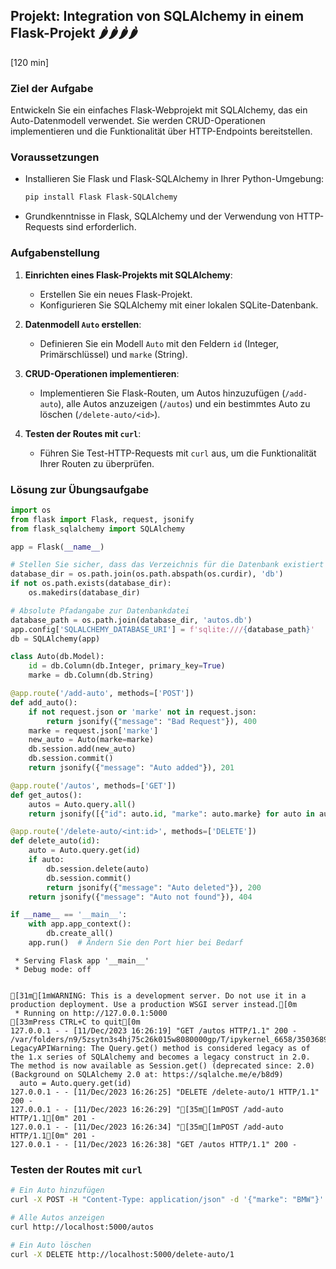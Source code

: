 ## Projekt: Integration von SQLAlchemy in einem Flask-Projekt 🌶️🌶️🌶️🌶️
[120 min]

### Ziel der Aufgabe

Entwickeln Sie ein einfaches Flask-Webprojekt mit SQLAlchemy, das ein Auto-Datenmodell verwendet. Sie werden CRUD-Operationen implementieren und die Funktionalität über HTTP-Endpoints bereitstellen.

### Voraussetzungen

- Installieren Sie Flask und Flask-SQLAlchemy in Ihrer Python-Umgebung:
  
  ```bash
  pip install Flask Flask-SQLAlchemy
  ```

- Grundkenntnisse in Flask, SQLAlchemy und der Verwendung von HTTP-Requests sind erforderlich.

### Aufgabenstellung

1. **Einrichten eines Flask-Projekts mit SQLAlchemy**:
   - Erstellen Sie ein neues Flask-Projekt.
   - Konfigurieren Sie SQLAlchemy mit einer lokalen SQLite-Datenbank.

2. **Datenmodell `Auto` erstellen**:
   - Definieren Sie ein Modell `Auto` mit den Feldern `id` (Integer, Primärschlüssel) und `marke` (String).

3. **CRUD-Operationen implementieren**:
   - Implementieren Sie Flask-Routen, um Autos hinzuzufügen (`/add-auto`), alle Autos anzuzeigen (`/autos`) und ein bestimmtes Auto zu löschen (`/delete-auto/<id>`).

4. **Testen der Routes mit `curl`**:
   - Führen Sie Test-HTTP-Requests mit `curl` aus, um die Funktionalität Ihrer Routen zu überprüfen.

### Lösung zur Übungsaufgabe


```python
import os
from flask import Flask, request, jsonify
from flask_sqlalchemy import SQLAlchemy

app = Flask(__name__)

# Stellen Sie sicher, dass das Verzeichnis für die Datenbank existiert
database_dir = os.path.join(os.path.abspath(os.curdir), 'db')
if not os.path.exists(database_dir):
    os.makedirs(database_dir)

# Absolute Pfadangabe zur Datenbankdatei
database_path = os.path.join(database_dir, 'autos.db')
app.config['SQLALCHEMY_DATABASE_URI'] = f'sqlite:///{database_path}'
db = SQLAlchemy(app)

class Auto(db.Model):
    id = db.Column(db.Integer, primary_key=True)
    marke = db.Column(db.String)

@app.route('/add-auto', methods=['POST'])
def add_auto():
    if not request.json or 'marke' not in request.json:
        return jsonify({"message": "Bad Request"}), 400
    marke = request.json['marke']
    new_auto = Auto(marke=marke)
    db.session.add(new_auto)
    db.session.commit()
    return jsonify({"message": "Auto added"}), 201

@app.route('/autos', methods=['GET'])
def get_autos():
    autos = Auto.query.all()
    return jsonify([{"id": auto.id, "marke": auto.marke} for auto in autos]), 200

@app.route('/delete-auto/<int:id>', methods=['DELETE'])
def delete_auto(id):
    auto = Auto.query.get(id)
    if auto:
        db.session.delete(auto)
        db.session.commit()
        return jsonify({"message": "Auto deleted"}), 200
    return jsonify({"message": "Auto not found"}), 404

if __name__ == '__main__':
    with app.app_context():
        db.create_all()
    app.run()  # Ändern Sie den Port hier bei Bedarf

```

     * Serving Flask app '__main__'
     * Debug mode: off


    [31m[1mWARNING: This is a development server. Do not use it in a production deployment. Use a production WSGI server instead.[0m
     * Running on http://127.0.0.1:5000
    [33mPress CTRL+C to quit[0m
    127.0.0.1 - - [11/Dec/2023 16:26:19] "GET /autos HTTP/1.1" 200 -
    /var/folders/n9/5zsytn3s4hj75c26k015w8080000gp/T/ipykernel_6658/3503689519.py:38: LegacyAPIWarning: The Query.get() method is considered legacy as of the 1.x series of SQLAlchemy and becomes a legacy construct in 2.0. The method is now available as Session.get() (deprecated since: 2.0) (Background on SQLAlchemy 2.0 at: https://sqlalche.me/e/b8d9)
      auto = Auto.query.get(id)
    127.0.0.1 - - [11/Dec/2023 16:26:25] "DELETE /delete-auto/1 HTTP/1.1" 200 -
    127.0.0.1 - - [11/Dec/2023 16:26:29] "[35m[1mPOST /add-auto HTTP/1.1[0m" 201 -
    127.0.0.1 - - [11/Dec/2023 16:26:34] "[35m[1mPOST /add-auto HTTP/1.1[0m" 201 -
    127.0.0.1 - - [11/Dec/2023 16:26:38] "GET /autos HTTP/1.1" 200 -


### Testen der Routes mit `curl`

```bash
# Ein Auto hinzufügen
curl -X POST -H "Content-Type: application/json" -d '{"marke": "BMW"}' http://localhost:5000/add-auto

# Alle Autos anzeigen
curl http://localhost:5000/autos

# Ein Auto löschen
curl -X DELETE http://localhost:5000/delete-auto/1
```
